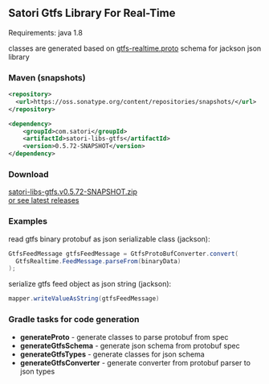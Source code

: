## Satori Gtfs Library For Real-Time
Requirements: java 1.8<br/>

classes are generated based on [gtfs-realtime.proto](https://developers.google.com/transit/gtfs-realtime/gtfs-realtime-proto) schema for jackson json library


### Maven (snapshots)
```xml
<repository>
  <url>https://oss.sonatype.org/content/repositories/snapshots/</url>
</repository>
```
```xml
<dependency>
    <groupId>com.satori</groupId>
    <artifactId>satori-libs-gtfs</artifactId>
    <version>0.5.72-SNAPSHOT</version>
</dependency>
```


### Download
[satori-libs-gtfs.v0.5.72-SNAPSHOT.zip](https://github.com/satori-com/satori-composer/releases/download/v0.5.72-SNAPSHOT/satori-libs-gtfs.v0.5.72-SNAPSHOT.zip)<br/>
[or see latest releases](https://github.com/satori-com/satori-composer/releases/latest)

### Examples

read gtfs binary protobuf as json serializable class (jackson):
```java
GtfsFeedMessage gtfsFeedMessage = GtfsProtoBufConverter.convert(
  GtfsRealtime.FeedMessage.parseFrom(binaryData)
);
```

serialize gtfs feed object as json string (jackson):
```java
mapper.writeValueAsString(gtfsFeedMessage)
```

### Gradle tasks for code generation

- **generateProto** - generate classes to parse protobuf from spec
- **generateGtfsSchema** - generate json schema from protobuf spec
- **generateGtfsTypes** - generate classes for json schema
- **generateGtfsConverter** - generate converter from protobuf parser to json types
